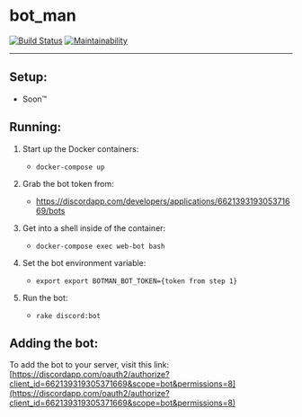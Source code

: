 # bot_man

[![Build Status](https://travis-ci.org/GreaterGamersLounge/bot_man.svg?branch=master)](https://travis-ci.org/GreaterGamersLounge/bot_man)
[![Maintainability](https://api.codeclimate.com/v1/badges/1a8f45d674c4b0661be5/maintainability)](https://codeclimate.com/github/GreaterGamersLounge/bot_man/maintainability)

---

## Setup:

- Soon™

## Running:

1. Start up the Docker containers:

   - `docker-compose up`

1. Grab the bot token from:

   - https://discordapp.com/developers/applications/662139319305371669/bots

1. Get into a shell inside of the container:

   - `docker-compose exec web-bot bash`

1. Set the bot environment variable:

   - `export export BOTMAN_BOT_TOKEN={token from step 1}`

1. Run the bot:
   - `rake discord:bot`

## Adding the bot:

To add the bot to your server, visit this link:
[https://discordapp.com/oauth2/authorize?client_id=662139319305371669&scope=bot&permissions=8](https://discordapp.com/oauth2/authorize?client_id=662139319305371669&scope=bot&permissions=8)
